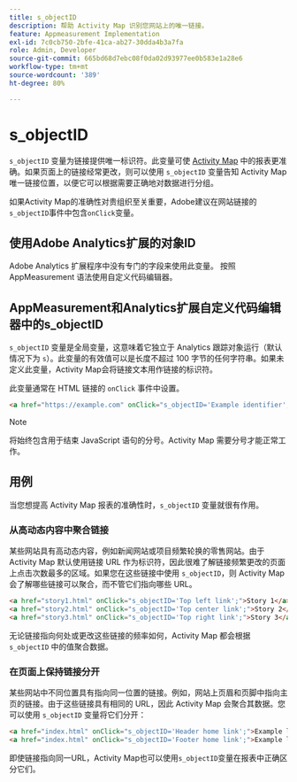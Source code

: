 ```yaml
---
title: s_objectID
description: 帮助 Activity Map 识别您网站上的唯一链接。
feature: Appmeasurement Implementation
exl-id: 7c0cb750-2bfe-41ca-ab27-30dda4b3a7fa
role: Admin, Developer
source-git-commit: 665bd68d7ebc08f0da02d93977ee0b583e1a28e6
workflow-type: tm+mt
source-wordcount: '389'
ht-degree: 80%

---
```


# s_objectID

`s_objectID` 变量为链接提供唯一标识符。此变量可使 [Activity Map](/help/analyze/activity-map/overview.md) 中的报表更准确。如果页面上的链接经常更改，则可以使用 `s_objectID` 变量告知 Activity Map 唯一链接位置，以便它可以根据需要正确地对数据进行分组。

如果Activity Map的准确性对贵组织至关重要，Adobe建议在网站链接的`s_objectID`事件中包含`onClick`变量。

## 使用Adobe Analytics扩展的对象ID

Adobe Analytics 扩展程序中没有专门的字段来使用此变量。 按照 AppMeasurement 语法使用自定义代码编辑器。

## AppMeasurement和Analytics扩展自定义代码编辑器中的s_objectID

`s_objectID` 变量是全局变量，这意味着它独立于 Analytics 跟踪对象运行（默认情况下为 `s`）。此变量的有效值可以是长度不超过 100 字节的任何字符串。如果未定义此变量，Activity Map会将链接文本用作链接的标识符。

此变量通常在 HTML 链接的 `onClick` 事件中设置。

```HTML
<a href="https://example.com" onClick="s_objectID='Example identifier';">Example link</a>
```

>[!NOTE]
>
>将始终包含用于结束 JavaScript 语句的分号。Activity Map 需要分号才能正常工作。

## 用例

当您想提高 Activity Map 报表的准确性时，`s_objectID` 变量就很有作用。

### 从高动态内容中聚合链接

某些网站具有高动态内容，例如新闻网站或项目频繁轮换的零售网站。由于 Activity Map 默认使用链接 URL 作为标识符，因此很难了解链接频繁更改的页面上点击次数最多的区域。如果您在这些链接中使用 `s_objectID`，则 Activity Map 会了解哪些链接可以聚合，而不管它们指向哪些 URL。

```HTML
<a href="story1.html" onClick="s_objectID='Top left link';">Story 1</a>
<a href="story2.html" onClick="s_objectID='Top center link';">Story 2</a>
<a href="story3.html" onClick="s_objectID='Top right link';">Story 3</a>
```

无论链接指向何处或更改这些链接的频率如何，Activity Map 都会根据 `s_objectID` 中的值聚合数据。

### 在页面上保持链接分开

某些网站中不同位置具有指向同一位置的链接。例如，网站上页眉和页脚中指向主页的链接。由于这些链接具有相同的 URL，因此 Activity Map 会聚合其数据。您可以使用 `s_objectID` 变量将它们分开：

```HTML
<a href="index.html" onClick="s_objectID='Header home link';">Example link in Header</a>
<a href="index.html" onClick="s_objectID='Footer home link';">Example link in Footer</a>
```

即使链接指向同一URL，Activity Map也可以使用`s_objectID`变量在报表中正确区分它们。
